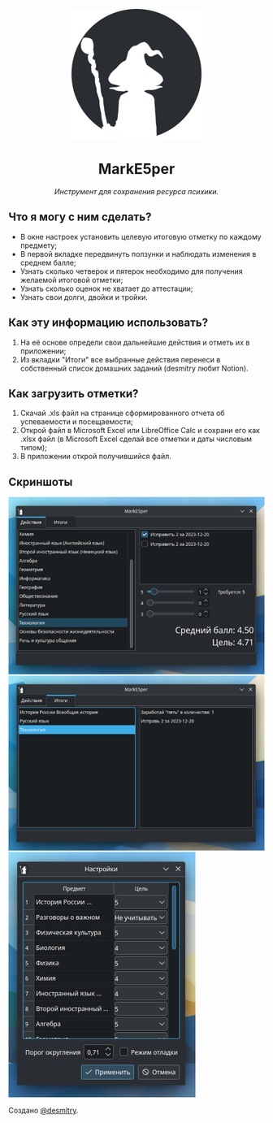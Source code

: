 <p align="center">
    <img src="/src/icon.png" width="256">
</p>
<h1 align="center">MarkE5per</h1>
<p align="center"><i>Инструмент для сохранения ресурса психики.</i></p>

## Что я могу с ним сделать?
- В окне настроек установить целевую итоговую отметку по каждому предмету;
- В первой вкладке передвинуть ползунки и наблюдать изменения в среднем балле;
- Узнать сколько четверок и пятерок необходимо для получения желаемой итоговой отметки;
- Узнать сколько оценок не хватает до аттестации;
- Узнать свои долги, двойки и тройки.
## Как эту информацию использовать?
1. На её основе определи свои дальнейшие действия и отметь их в приложении;
2. Из вкладки "Итоги" все выбранные действия перенеси в собственный список домашних заданий (desmitry любит Notion).
## Как загрузить отметки?
1. Скачай .xls файл на странице сформированного отчета об успеваемости и посещаемости;
2. Открой файл в Microsoft Excel или LibreOffice Calc и сохрани его как .xlsx файл (в Microsoft Excel сделай все отметки и даты числовым типом);
3. В приложении открой получившийся файл.
## Скриншоты

<img src="/screenshot_1.png"><img src="/screenshot_3.png"><img src="/screenshot_2.png">

Создано [@desmitry](https://t.me/desmitry).
